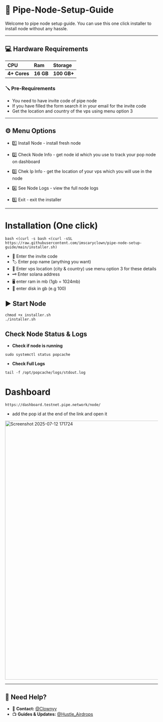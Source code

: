 # 🚀 Pipe-Node-Setup-Guide
Welcome to pipe node setup guide. You can  use this one click installer to install node without any hassle.
---   ---
## 💻 Hardware Requirements
| CPU | Ram     | Storage               |
| :-------- | :------- | :------------------------- |
| **4+ Cores** | **16 GB** | **100 GB+** |

### 🪛 Pre-Requirements
- You need to have invite code of pipe node
- If you have filled the form search it in your email for the invite code
- Get the location and country of the vps using menu option 3
---
## ⚙️ Menu Options

- 1️⃣ Install Node - install fresh node

- 2️⃣ Check Node Info - get node id which you use to track your pop node on dashboard

- 3️⃣ Chek Ip Info - get the location of your vps which you will use in the node

- 4️⃣ See Node Logs - view the full node logs

- 5️⃣ Exit - exit the installer
 ---
# Installation (One click)
```
bash <(curl -s bash <(curl -sSL https://raw.githubusercontent.com/imscaryclown/pipe-node-setup-guide/main/installer.sh)
```

- 🔑 Enter the invite code
- 🏷 Enter pop name (anything you want)
- 📍 Enter vps location (city & country) use menu option 3 for these details
- 🗝 Enter solana address
- 🖥 enter ram in mb (1gb = 1024mb)
- 💾 enter disk in gb (e.g 100)

## ▶️ Start Node

``` 
chmod +x installer.sh
./installer.sh
````
## Check Node Status & Logs
- **Check if node is running**
```
sudo systemctl status popcache
```
- **Check Full Logs**
```
tail -f /opt/popcache/logs/stdout.log
```
# Dashboard
```
https://dashboard.testnet.pipe.network/node/
```
- add the pop id at the end of the link and open it
<img width="1532" height="851" alt="Screenshot 2025-07-12 171724" src="https://github.com/user-attachments/assets/62c1d289-7b71-47df-9a7d-12cf9a4206e2" />

--- 

## 🙋 Need Help?
- 💬 **Contact:** [@Clownyy](https://t.me/md_alfaaz)
- 📺 **Guides & Updates:** [@Hustle_Airdrops](https://t.me/Hustle_Airdrops)
